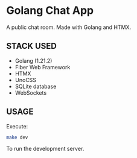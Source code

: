 # Golang Chat App

A public chat room. Made with Golang and HTMX.

## STACK USED

- Golang (1.21.2)
- Fiber Web Framework
- HTMX
- UnoCSS
- SQLite database
- WebSockets

## USAGE

Execute: 

```bash
make dev
```

To run the development server.

